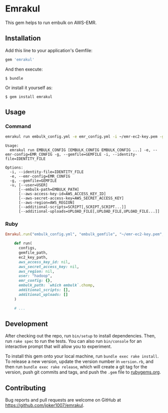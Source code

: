 # Emrakul

This gem helps to run embulk on AWS-EMR.

## Installation

Add this line to your application's Gemfile:

```ruby
gem 'emrakul'
```

And then execute:

    $ bundle

Or install it yourself as:

    $ gem install emrakul

## Usage

### Command

```sh
emrakul run embulk_config.yml -e emr_config.yml -i ~/emr-ec2-key.pem -g embulk_gemfile --additional-scripts=install_jars.sh --additional-uploads=google_api_key.json
```

```
Usage:
  emrakul run EMBULK_CONFIG [EMBULK_CONFIG EMBULK_CONFIG ...] -e, --emr-config=EMR_CONFIG -g, --gemfile=GEMFILE -i, --identity-file=IDENTITY_FILE

Options:
  -i, --identity-file=IDENTITY_FILE
  -e, --emr-config=EMR_CONFIG
  -g, --gemfile=GEMFILE
  -u, [--user=USER]
      [--embulk-path=EMBULK_PATH]
      [--aws-access-key-id=AWS_ACCESS_KEY_ID]
      [--aws-secret-access-key=AWS_SECRET_ACCESS_KEY]
      [--aws-region=AWS_REGION]
      [--additional-scripts=SCRIPT[,SCRIPT,SCRIPT...]]
      [--additional-uploads=UPLOAD_FILE[,UPLOAD_FILE,UPLOAD_FILE...]]
```

### Ruby

```ruby
Emrakul.run("embulk_config.yml", "embulk_gemfile", "~/emr-ec2-key.pem", emr_config: emr_config.yml, additional_scripts: ["install_jars.sh"], additional_uploads: ["google_api_key.json"])
```

```ruby
    def run(
      configs,
      gemfile_path,
      ec2_key_path,
      aws_access_key_id: nil,
      aws_secret_access_key: nil,
      aws_region: nil,
      user: "hadoop",
      emr_config: {},
      embulk_path: `which embulk`.chomp,
      additional_scripts: [],
      additional_uploads: []
    )

    # ...
```

## Development

After checking out the repo, run `bin/setup` to install dependencies. Then, run `rake spec` to run the tests. You can also run `bin/console` for an interactive prompt that will allow you to experiment.

To install this gem onto your local machine, run `bundle exec rake install`. To release a new version, update the version number in `version.rb`, and then run `bundle exec rake release`, which will create a git tag for the version, push git commits and tags, and push the `.gem` file to [rubygems.org](https://rubygems.org).

## Contributing

Bug reports and pull requests are welcome on GitHub at https://github.com/joker1007/emrakul.

